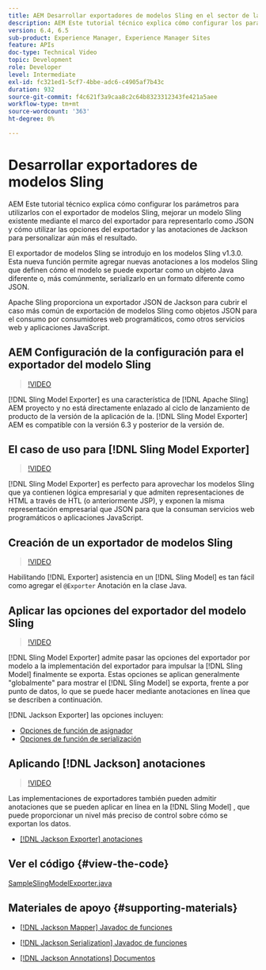 ```yaml
---
title: AEM Desarrollar exportadores de modelos Sling en el sector de la
description: AEM Este tutorial técnico explica cómo configurar los parámetros para utilizarlos con el exportador de modelos Sling, mejorar un modelo Sling existente mediante el marco del exportador para representarlo como JSON y cómo utilizar las opciones del exportador y las anotaciones de Jackson para personalizar aún más el resultado.
version: 6.4, 6.5
sub-product: Experience Manager, Experience Manager Sites
feature: APIs
doc-type: Technical Video
topic: Development
role: Developer
level: Intermediate
exl-id: fc321ed1-5cf7-4bbe-adc6-c4905af7b43c
duration: 932
source-git-commit: f4c621f3a9caa8c2c64b8323312343fe421a5aee
workflow-type: tm+mt
source-wordcount: '363'
ht-degree: 0%

---
```


# Desarrollar exportadores de modelos Sling

AEM Este tutorial técnico explica cómo configurar los parámetros para utilizarlos con el exportador de modelos Sling, mejorar un modelo Sling existente mediante el marco del exportador para representarlo como JSON y cómo utilizar las opciones del exportador y las anotaciones de Jackson para personalizar aún más el resultado.

El exportador de modelos Sling se introdujo en los modelos Sling v1.3.0. Esta nueva función permite agregar nuevas anotaciones a los modelos Sling que definen cómo el modelo se puede exportar como un objeto Java diferente o, más comúnmente, serializarlo en un formato diferente como JSON.

Apache Sling proporciona un exportador JSON de Jackson para cubrir el caso más común de exportación de modelos Sling como objetos JSON para el consumo por consumidores web programáticos, como otros servicios web y aplicaciones JavaScript.

## AEM Configuración de la configuración para el exportador del modelo Sling

>[!VIDEO](https://video.tv.adobe.com/v/16862?quality=12&learn=on)

[!DNL Sling Model Exporter] es una característica de [!DNL Apache Sling] AEM proyecto y no está directamente enlazado al ciclo de lanzamiento de producto de la versión de la aplicación de la. [!DNL Sling Model Exporter] AEM es compatible con la versión 6.3 y posterior de la versión de.

## El caso de uso para [!DNL Sling Model Exporter]

>[!VIDEO](https://video.tv.adobe.com/v/16863?quality=12&learn=on)

[!DNL Sling Model Exporter] es perfecto para aprovechar los modelos Sling que ya contienen lógica empresarial y que admiten representaciones de HTML a través de HTL (o anteriormente JSP), y exponen la misma representación empresarial que JSON para que la consuman servicios web programáticos o aplicaciones JavaScript.

## Creación de un exportador de modelos Sling

>[!VIDEO](https://video.tv.adobe.com/v/16864?quality=12&learn=on)

Habilitando [!DNL Exporter] asistencia en un [!DNL Sling Model] es tan fácil como agregar el `@Exporter` Anotación en la clase Java.

## Aplicar las opciones del exportador del modelo Sling

>[!VIDEO](https://video.tv.adobe.com/v/16865?quality=12&learn=on)

[!DNL Sling Model Exporter] admite pasar las opciones del exportador por modelo a la implementación del exportador para impulsar la [!DNL Sling Model] finalmente se exporta. Estas opciones se aplican generalmente &quot;globalmente&quot; para mostrar el [!DNL Sling Model] se exporta, frente a por punto de datos, lo que se puede hacer mediante anotaciones en línea que se describen a continuación.

[!DNL Jackson Exporter] las opciones incluyen:

* [Opciones de función de asignador](https://static.javadoc.io/com.fasterxml.jackson.core/jackson-databind/2.8.5/com/fasterxml/jackson/databind/MapperFeature.html)
* [Opciones de función de serialización](https://static.javadoc.io/com.fasterxml.jackson.core/jackson-databind/2.8.5/com/fasterxml/jackson/databind/SerializationFeature.html)

## Aplicando [!DNL Jackson] anotaciones

>[!VIDEO](https://video.tv.adobe.com/v/16866?quality=12&learn=on)

Las implementaciones de exportadores también pueden admitir anotaciones que se pueden aplicar en línea en la [!DNL Sling Model] , que puede proporcionar un nivel más preciso de control sobre cómo se exportan los datos.

* [[!DNL Jackson Exporter] anotaciones](https://github.com/FasterXML/jackson-annotations/wiki/Jackson-Annotations)

## Ver el código {#view-the-code}

[SampleSlingModelExporter.java](https://github.com/Adobe-Consulting-Services/acs-aem-samples/blob/master/core/src/main/java/com/adobe/acs/samples/models/SampleSlingModelExporter.java)

## Materiales de apoyo {#supporting-materials}

* [[!DNL Jackson Mapper] Javadoc de funciones](https://static.javadoc.io/com.fasterxml.jackson.core/jackson-databind/2.8.5/com/fasterxml/jackson/databind/MapperFeature.html)
* [[!DNL Jackson Serialization] Javadoc de funciones](https://static.javadoc.io/com.fasterxml.jackson.core/jackson-databind/2.8.5/com/fasterxml/jackson/databind/SerializationFeature.html)

* [[!DNL Jackson Annotations] Documentos](https://github.com/FasterXML/jackson-annotations/wiki/Jackson-Annotations)
